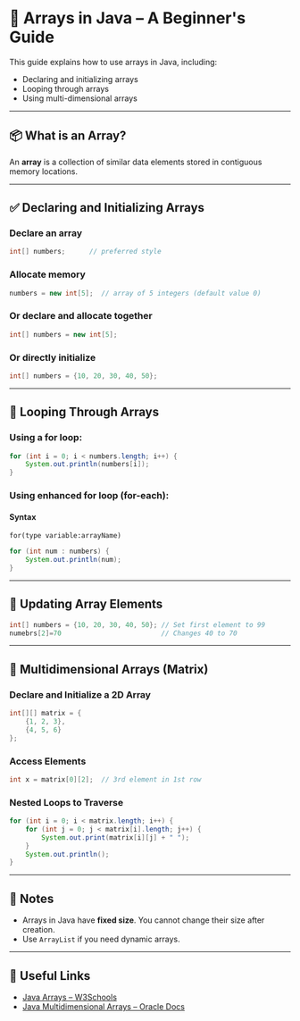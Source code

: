 # 🔢 Arrays in Java – A Beginner's Guide

This guide explains how to use arrays in Java, including:
- Declaring and initializing arrays
- Looping through arrays
- Using multi-dimensional arrays

---

## 📦 What is an Array?

An **array** is a collection of similar data elements stored in contiguous memory locations.

---

## ✅ Declaring and Initializing Arrays

### Declare an array
```java
int[] numbers;      // preferred style
```

### Allocate memory
```java
numbers = new int[5];  // array of 5 integers (default value 0)
```

### Or declare and allocate together
```java
int[] numbers = new int[5];
```

### Or directly initialize
```java
int[] numbers = {10, 20, 30, 40, 50};
```

---

## 🔁 Looping Through Arrays

### Using a for loop:
```java
for (int i = 0; i < numbers.length; i++) {
    System.out.println(numbers[i]);
}
```

### Using enhanced for loop (for-each):
#### Syntax
`for(type variable:arrayName)`
```java
for (int num : numbers) {
    System.out.println(num);
}
```

---

## 🔄 Updating Array Elements

```java
int[] numbers = {10, 20, 30, 40, 50}; // Set first element to 99
numebrs[2]=70                         // Changes 40 to 70
```

---


## 🧱 Multidimensional Arrays (Matrix)

### Declare and Initialize a 2D Array
```java
int[][] matrix = {
    {1, 2, 3},
    {4, 5, 6}
};
```

### Access Elements
```java
int x = matrix[0][2];  // 3rd element in 1st row
```

### Nested Loops to Traverse
```java
for (int i = 0; i < matrix.length; i++) {
    for (int j = 0; j < matrix[i].length; j++) {
        System.out.print(matrix[i][j] + " ");
    }
    System.out.println();
}
```

---

## 🧠 Notes
- Arrays in Java have **fixed size**. You cannot change their size after creation.
- Use `ArrayList` if you need dynamic arrays.

---

## 📘 Useful Links
- [Java Arrays – W3Schools](https://www.w3schools.com/java/java_arrays.asp)
- [Java Multidimensional Arrays – Oracle Docs](https://docs.oracle.com/javase/tutorial/java/nutsandbolts/arrays.html)
